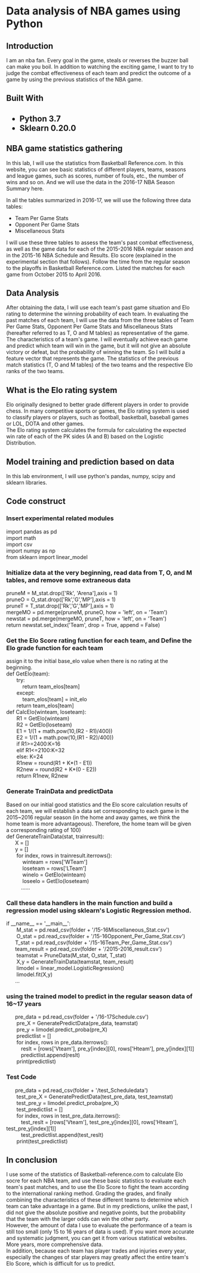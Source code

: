 <h1>Data analysis of NBA games using Python</h1>
<h2>Introduction</h2>
<p>I am an nba fan. Every goal in the game, steals or reverses the buzzer ball can make you boil. 
In addition to watching the exciting game, I want to try to judge the combat effectiveness of each team 
and predict the outcome of a game by using the previous statistics of the NBA game.</p>
<h2>Built With<h2>
  <ul>
    <li>Python 3.7</li>
    <li>Sklearn 0.20.0</li>
    </ul>
 <h2>NBA game statistics gathering</h2>
    In this lab, I will use the statistics from Basketball Reference.com. In this website, you can see basic statistics of different players, teams, seasons and league games, such as scores, number of fouls, etc., the number of wins and so on. And we will use the data in the 2016-17 NBA Season Summary here.</p>
  <p>In all the tables summarized in 2016-17, we will use the following three data tables:
  <ul>
  <li>Team Per Game Stats</li>
    <li>Opponent Per Game Stats</li>
    <li>Miscellaneous Stats</li>
  </ul>
  I will use these three tables to assess the team's past combat effectiveness, as well as the game data for each of the 2015-2016 NBA regular season and in the 2015-16 NBA Schedule and Results. Elo score (explained in the experimental section that follows). Follow the time from the regular season to the playoffs in Basketball Reference.com. Listed the matches for each game from October 2015 to April 2016.
  </p>
 <h2>Data Analysis</h2>
  After obtaining the data, I will use each team's past game situation and Elo rating to determine the winning probability of each team. In evaluating the past matches of each team, I will use the data from the three tables of Team Per Game Stats, Opponent Per Game Stats and Miscellaneous Stats (hereafter referred to as T, O and M tables) as representative of the game. The characteristics of a team's game. I will eventually achieve each game and predict which team will win in the game, but it will not give an absolute victory or defeat, but the probability of winning the team. So I will build a feature vector that represents the game. The statistics of the previous match statistics (T, O and M tables) of the two teams and the respective Elo ranks of the two teams.
<h2>What is the Elo rating system</h2>
<p>Elo originally designed to better grade different players in order to provide chess. In many competitive sports or games, the Elo rating system is used to classify players or players, such as football, basketball, baseball games or LOL, DOTA and other games.<br />
The Elo rating system calculates the formula for calculating the expected win rate of each of the PK sides (A and B) based on the Logistic Distribution.<br />
</p>
<h2>Model training and prediction based on data</h2>
In this lab environment, I will use python's pandas, numpy, scipy and sklearn libraries.
<h2>Code construct</h2>
<h3>Insert experimental related modules</h3>
<p>import pandas as pd<br />
import math<br />
import csv<br />
import numpy as np<br />
from sklearn import linear_model<br />
</p>
<h3>Initialize data at the very beginning, read data from T, O, and M tables, and remove some extraneous data</h3>
<p>
    pruneM = M_stat.drop(['Rk', 'Arena'],axis = 1)<br />
    pruneO = O_stat.drop(['Rk','G','MP'],axis = 1)<br />
    pruneT = T_stat.drop(['Rk','G','MP'],axis = 1)<br />
    mergeMO = pd.merge(pruneM, pruneO, how = 'left', on = 'Team')<br />
    newstat = pd.merge(mergeMO, pruneT,  how = 'left', on = 'Team')<br />
    return newstat.set_index('Team', drop = True, append = False)<br />
</p>
<h3>Get the Elo Score rating function for each team, and Define the Elo grade function for each team</h3>
<p>assign it to the initial base_elo value when there is no rating at the beginning.<br />
def GetElo(team):<br />
&nbsp&nbsp&nbsp&nbsp&nbsp&nbsp    try:<br />
&nbsp&nbsp&nbsp&nbsp&nbsp&nbsp&nbsp&nbsp&nbsp&nbsp        return team_elos[team]<br />
&nbsp&nbsp&nbsp&nbsp&nbsp&nbsp    except:<br />
&nbsp&nbsp&nbsp&nbsp&nbsp&nbsp&nbsp&nbsp&nbsp&nbsp        team_elos[team] = init_elo<br />
&nbsp&nbsp&nbsp&nbsp&nbsp&nbsp   return team_elos[team]<br />
def CalcElo(winteam, loseteam):<br />
&nbsp&nbsp&nbsp&nbsp&nbsp&nbsp    R1 = GetElo(winteam)<br />
&nbsp&nbsp&nbsp&nbsp&nbsp&nbsp   R2 = GetElo(loseteam)<br />
&nbsp&nbsp&nbsp&nbsp&nbsp&nbsp    E1 = 1/(1 + math.pow(10,(R2 - R1)/400))<br />
&nbsp&nbsp&nbsp&nbsp&nbsp&nbsp    E2 = 1/(1 + math.pow(10,(R1 - R2)/400)) <br />  
&nbsp&nbsp&nbsp&nbsp&nbsp&nbsp    if R1>=2400:K=16<br />
&nbsp&nbsp&nbsp&nbsp&nbsp&nbsp    elif R1<=2100:K=32<br />
&nbsp&nbsp&nbsp&nbsp&nbsp&nbsp    else: K=24<br />
&nbsp&nbsp&nbsp&nbsp&nbsp&nbsp    R1new = round(R1 + K*(1 - E1))<br />
&nbsp&nbsp&nbsp&nbsp&nbsp&nbsp    R2new = round(R2 + K*(0 - E2))<br />
&nbsp&nbsp&nbsp&nbsp&nbsp&nbsp   return R1new, R2new
</p>
<h3>Generate TrainData and predictData</h3>
<p>
  Based on our initial good statistics and the Elo score calculation results of each team, we will establish a data set corresponding to each game in the 2015~2016 regular season (in the home and away games, we think the home team is more advantageous). Therefore, the home team will be given a corresponding rating of 100)<br />
  def GenerateTrainData(stat, trainresult):<br />
  &nbsp&nbsp&nbsp&nbsp&nbsp&nbspX = []<br />
  &nbsp&nbsp&nbsp&nbsp&nbsp&nbspy = []<br />
  &nbsp&nbsp&nbsp&nbsp&nbsp&nbsp  for index, rows in trainresult.iterrows():<br />
  &nbsp&nbsp&nbsp&nbsp&nbsp&nbsp&nbsp&nbsp&nbsp&nbsp        winteam = rows['WTeam']<br />
  &nbsp&nbsp&nbsp&nbsp&nbsp&nbsp&nbsp&nbsp&nbsp&nbsp        loseteam = rows['LTeam']<br />
   &nbsp&nbsp&nbsp&nbsp&nbsp&nbsp&nbsp&nbsp&nbsp&nbsp       winelo = GetElo(winteam)<br />
  &nbsp&nbsp&nbsp&nbsp&nbsp&nbsp&nbsp&nbsp&nbsp&nbsp        loseelo = GetElo(loseteam)<br />
  &nbsp&nbsp&nbsp&nbsp&nbsp&nbsp&nbsp&nbsp&nbsp&nbsp......
</p>
<h3>Call these data handlers in the main function and build a regression model using sklearn's Logistic Regression method.</h3>
<p>if __name__ == '__main__':<br />
   &nbsp&nbsp&nbsp&nbsp&nbsp&nbsp M_stat = pd.read_csv(folder + '/15-16Miscellaneous_Stat.csv')<br />
   &nbsp&nbsp&nbsp&nbsp&nbsp&nbsp O_stat = pd.read_csv(folder + '/15-16Opponent_Per_Game_Stat.csv')<br />
   &nbsp&nbsp&nbsp&nbsp&nbsp&nbspT_stat = pd.read_csv(folder + '/15-16Team_Per_Game_Stat.csv')<br />
   &nbsp&nbsp&nbsp&nbsp&nbsp&nbspteam_result = pd.read_csv(folder + '/2015-2016_result.csv')<br />
   &nbsp&nbsp&nbsp&nbsp&nbsp&nbsp teamstat = PruneData(M_stat, O_stat, T_stat)<br />
   &nbsp&nbsp&nbsp&nbsp&nbsp&nbsp X,y = GenerateTrainData(teamstat, team_result)<br />
   &nbsp&nbsp&nbsp&nbsp&nbsp&nbsp limodel = linear_model.LogisticRegression()<br />
   &nbsp&nbsp&nbsp&nbsp&nbsp&nbsp limodel.fit(X,y)<br />
&nbsp&nbsp&nbsp&nbsp&nbsp&nbsp...</p>
<h3>using the trained model to predict in the regular season data of 16~17 years</h3>
<p>
  &nbsp&nbsp&nbsp&nbsp&nbsp&nbsppre_data = pd.read_csv(folder + '/16-17Schedule.csv')<br />
   &nbsp&nbsp&nbsp&nbsp&nbsp&nbsp pre_X = GeneratePredictData(pre_data, teamstat)<br />
  &nbsp&nbsp&nbsp&nbsp&nbsp&nbsp  pre_y = limodel.predict_proba(pre_X)<br />
  &nbsp&nbsp&nbsp&nbsp&nbsp&nbsp  predictlist = []<br />
   &nbsp&nbsp&nbsp&nbsp&nbsp&nbsp for index, rows in pre_data.iterrows():<br />
   &nbsp&nbsp&nbsp&nbsp&nbsp&nbsp&nbsp&nbsp&nbsp&nbspreslt = [rows['Vteam'], pre_y[index][0], rows['Hteam'], pre_y[index][1]]<br />
   &nbsp&nbsp&nbsp&nbsp&nbsp&nbsp&nbsp&nbsp&nbsp&nbsppredictlist.append(reslt)<br />
   &nbsp&nbsp&nbsp&nbsp&nbsp&nbsp print(predictlist) <br />   
</p>
<h3>Test Code</h3>
<p>
  &nbsp&nbsp&nbsp&nbsp&nbsp&nbsppre_data = pd.read_csv(folder + '/test_Scheduledata')<br />
   &nbsp&nbsp&nbsp&nbsp&nbsp&nbsp test_pre_X = GeneratePredictData(test_pre_data, test_teamstat)<br />
  &nbsp&nbsp&nbsp&nbsp&nbsp&nbsp  test_pre_y = limodel.predict_proba(pre_X)<br />
  &nbsp&nbsp&nbsp&nbsp&nbsp&nbsp  test_predictlist = []<br />
   &nbsp&nbsp&nbsp&nbsp&nbsp&nbsp for index, rows in test_pre_data.iterrows():<br />
   &nbsp&nbsp&nbsp&nbsp&nbsp&nbsp&nbsp&nbsp&nbsp&nbsptest_reslt = [rows['Vteam'], test_pre_y[index][0], rows['Hteam'], test_pre_y[index][1]]<br />
   &nbsp&nbsp&nbsp&nbsp&nbsp&nbsp&nbsp&nbsp&nbsp&nbsptest_predictlist.append(test_reslt)<br />
   &nbsp&nbsp&nbsp&nbsp&nbsp&nbsp print(test_predictlist) <br />   
</p>
<h2>In conclusion</h2>
<p>I use some of the statistics of Basketball-reference.com to calculate Elo socre for each NBA team, and use these basic statistics to evaluate each team's past matches, and to use the Elo Score to fight the team according to the international ranking method. Grading the grades, and finally combining the characteristics of these different teams to determine which team can take advantage in a game. But in my predictions, unlike the past, I did not give the absolute positive and negative points, but the probability that the team with the larger odds can win the other party.<br />
However, the amount of data I use to evaluate the performance of a team is still too small (only 15 to 16 years of data is used). If you want more accurate and systematic judgment, you can get it from various statistical websites. More years, more comprehensive data.<br />
In addition, because each team has player trades and injuries every year, especially the changes of star players may greatly affect the entire team's Elo Score, which is difficult for us to predict.<br /></p>

